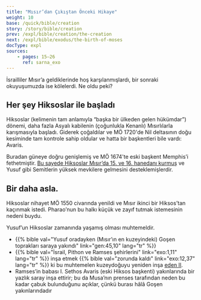 ```yaml
---
title: "Mısır’dan Çıkıştan Önceki Hikaye"
weight: 10
base: /quick/bible/creation
story: /story/bible/creation
prev: /expl/bible/creation/the-creation
next: /expl/bible/exodus/the-birth-of-moses
docType: expl
sources:
    - pages: 15–26
      ref: sarna_exo
---
```


İsrailliler Mısır’a geldiklerinde hoş karşılanmışlardı, bir sonraki okuyuşumuzda ise kölelerdi. Ne oldu peki?

## Her şey Hiksoslar ile başladı

<a name="4a9f"></a>
Hiksoslar (kelimenin tam anlamıyla “başka bir ülkeden gelen hükümdar”) dönemi, daha fazla Asyalı kabilenin (çoğunlukla Kenanlı) Mısırlılarla karışmasıyla başladı. Giderek çoğaldılar ve MÖ 1720'de Nil deltasının doğu kesiminde tam kontrole sahip oldular ve hatta bir başkentleri bile vardı: Avaris.

Buradan güneye doğru genişlemiş ve MÖ 1674'te eski başkent Memphis’i fethetmiştir. [Bu sayede Hiksoslar Mısır’da 15. ve 16. hanedanı kurmuş](https://en.wikipedia.org/wiki/Second_Intermediate_Period_of_Egypt) ve Yusuf gibi Semitlerin yüksek mevkilere gelmesini desteklemişlerdir.

## Bir daha asla.

<a name="c93d"></a>
Hiksoslar nihayet MÖ 1550 civarında yenildi ve Mısır ikinci bir Hiksos’tan kaçınmak istedi. Pharao’nun bu halkı küçük ve zayıf tutmak istemesinin nedeni buydu.

Yusuf’un Hiksoslar zamanında yaşamış olması muhtemeldir.

- {{% bible val="Yusuf oradayken (Mısır’ın en kuzeyindeki) Goşen toprakları saraya yakındı" link="gen:45,10" lang="tr" %}}
- {{% bible val="İsrail, Pithon ve Ramses şehirlerini" link="exo:1,11" lang="tr" %}} inşa etmek {{% bible val="zorunda kaldı" link="exo:12,37" lang="tr" %}} ki bu muhtemelen kuzeydoğuyu yeniden inşa [eden II](https://en.wikipedia.org/wiki/Ramesses_II).
- Ramses’in babası I. Sethos Avaris (eski Hiksos başkenti) yakınlarında bir yazlık saray inşa ettirir; bu da Musa’nın prenses tarafından neden bu kadar çabuk bulunduğunu açıklar, çünkü burası hâlâ Goşen yakınlarındadır

